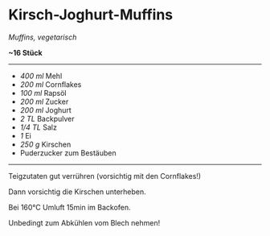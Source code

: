 # Kirsch-Joghurt-Muffins

*Muffins, vegetarisch*

**~16 Stück**

---
- *400 ml* Mehl
- *200 ml* Cornflakes
- *100 ml* Rapsöl
- *200 ml* Zucker
- *200 ml* Joghurt
- *2 TL* Backpulver
- *1/4 TL* Salz
- *1* Ei
- *250 g* Kirschen
- Puderzucker zum Bestäuben
---

Teigzutaten gut verrühren (vorsichtig mit den Cornflakes!)

Dann vorsichtig die Kirschen unterheben.

Bei 160°C Umluft 15min im Backofen.

Unbedingt zum Abkühlen vom Blech nehmen!
